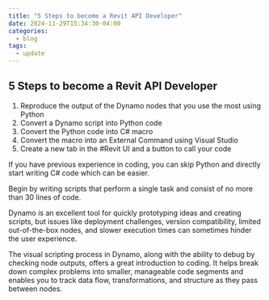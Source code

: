 ```yaml
---
title: "5 Steps to become a Revit API Developer"
date: 2024-11-29T15:34:30-04:00
categories:
  - blog
tags:
  - update
---
```


## 5 Steps to become a Revit API Developer

1. Reproduce the output of the Dynamo nodes that you use the most using Python
2. Convert a Dynamo script into Python code
3. Convert the Python code into C# macro
4. Convert the macro into an External Command using Visual Studio
5. Create a new tab in the #Revit UI and a button to call your code

If you have previous experience in coding, you can skip Python and directly start writing C# code which can be easier.

Begin by writing scripts that perform a single task and consist of no more than 30 lines of code.

Dynamo is an excellent tool for quickly prototyping ideas and creating scripts, but issues like deployment challenges, version compatibility, limited out-of-the-box nodes, and slower execution times can sometimes hinder the user experience.

The visual scripting process in Dynamo, along with the ability to debug by checking node outputs, offers a great introduction to coding. It helps break down complex problems into smaller, manageable code segments and enables you to track data flow, transformations, and structure as they pass between nodes.